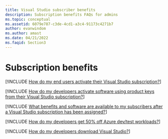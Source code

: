 ```yaml
---
title: Visual Studio subscriber benefits
description: Subscription benefits FAQs for admins
ms.topic: conceptual
ms.assetid: 6079e787-c3de-4cd1-a3c4-91173c4271b7
author: evanwindom
ms.author: amast
ms.date: 04/21/2022
ms.faqid: Section3
---
```


# Subscription benefits

[!INCLUDE [How do my end users activate their Visual Studio subscription?](includes/activate-subscriptions.md)]

[!INCLUDE [How do my developers activate software using product keys from their Visual Studio subscription?](includes/activate-with-product-keys.md)]

[!INCLUDE [What benefits and software are available to my subscribers after a Visual Studio subscription has been assigned?](includes/available-benefits.md)]

[!INCLUDE [How do my developers get 50% off Azure dev/test workloads?](includes/azure-dev-test-discount.md)]

[!INCLUDE [How do my developers download Visual Studio?](includes/download-visual-studio.md)]